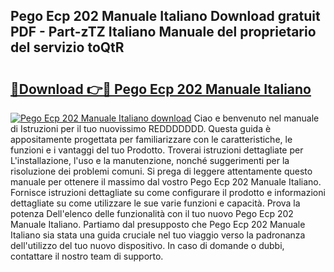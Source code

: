 ## Pego Ecp 202 Manuale Italiano Download gratuit PDF - Part-zTZ Italiano Manuale del proprietario del servizio toQtR

# <h2><a href="http://dfdmos.blite.top/?on=Pego+Ecp+202+Manuale+Italiano">🔗Download 👉🔴 Pego Ecp 202 Manuale Italiano</a></h2>

[![Pego Ecp 202 Manuale Italiano download](https://i.imgur.com/lujVjoI.png)](http://dfdmos.blite.top/?on=Pego+Ecp+202+Manuale+Italiano)
Ciao e benvenuto nel manuale di Istruzioni per il tuo nuovissimo REDDDDDDD. Questa guida è appositamente progettata per familiarizzare con le caratteristiche, le funzioni e i vantaggi del tuo Prodotto. Troverai istruzioni dettagliate per L'installazione, l'uso e la manutenzione, nonché suggerimenti per la risoluzione dei problemi comuni. Si prega di leggere attentamente questo manuale per ottenere il massimo dal vostro Pego Ecp 202 Manuale Italiano. Fornisce istruzioni dettagliate su come configurare il prodotto e informazioni dettagliate su come utilizzare le sue varie funzioni e capacità. Prova la potenza Dell'elenco delle funzionalità con il tuo nuovo Pego Ecp 202 Manuale Italiano. Partiamo dal presupposto che Pego Ecp 202 Manuale Italiano sia stata una guida cruciale nel tuo viaggio verso la padronanza dell'utilizzo del tuo nuovo dispositivo. In caso di domande o dubbi, contattare il nostro team di supporto.
